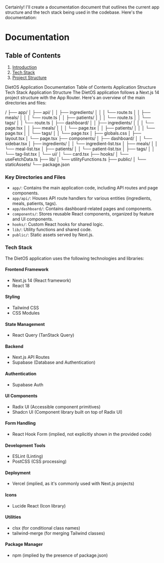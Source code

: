 Certainly! I'll create a documentation document that outlines the current app structure and the tech stack being used in the codebase. Here's the documentation:

# Documentation

## Table of Contents

1. [Introduction](#introduction)
2. [Tech Stack](#tech-stack)
3. [Project Structure](#project-structure)

DietOS Application Documentation
Table of Contents
Application Structure
Tech Stack
Application Structure
The DietOS application follows a Next.js 14 project structure with the App Router. Here's an overview of the main directories and files:

/
├── app/
│   ├── api/
│   │   ├── ingredients/
│   │   │   └── route.ts
│   │   ├── meals/
│   │   │   └── route.ts
│   │   ├── patients/
│   │   │   └── route.ts
│   │   └── tags/
│   │       └── route.ts
│   ├── dashboard/
│   │   ├── ingredients/
│   │   │   └── page.tsx
│   │   ├── meals/
│   │   │   └── page.tsx
│   │   ├── patients/
│   │   │   └── page.tsx
│   │   └── tags/
│   │       └── page.tsx
│   ├── globals.css
│   ├── layout.tsx
│   └── page.tsx
├── components/
│   ├── dashboard/
│   │   └── sidebar.tsx
│   ├── ingredients/
│   │   └── ingredient-list.tsx
│   ├── meals/
│   │   └── meal-list.tsx
│   ├── patients/
│   │   └── patient-list.tsx
│   ├── tags/
│   │   └── tag-list.tsx
│   └── ui/
│       └── card.tsx
├── hooks/
│   └── useFetchData.ts
├── lib/
│   └── utilityFunctions.ts
├── public/
│   └── staticAssets/
└── package.json

### Key Directories and Files

* `app/`: Contains the main application code, including API routes and page components.
* `app/api/`: Houses API route handlers for various entities (ingredients, meals, patients, tags).
* `app/dashboard/`: Contains dashboard-related pages and components.
* `components/`: Stores reusable React components, organized by feature and UI components.
* `hooks/`: Custom React hooks for shared logic.
* `lib/`: Utility functions and shared code.
* `public/`: Static assets served by Next.js.

### Tech Stack

The DietOS application uses the following technologies and libraries:

#### Frontend Framework

* Next.js 14 (React framework)
* React 18

#### Styling

* Tailwind CSS
* CSS Modules

#### State Management

* React Query (TanStack Query)

#### Backend

* Next.js API Routes
* Supabase (Database and Authentication)

#### Authentication

* Supabase Auth

#### UI Components

* Radix UI (Accessible component primitives)
* Shadcn UI (Component library built on top of Radix UI)

#### Form Handling

* React Hook Form (implied, not explicitly shown in the provided code)

#### Development Tools

* ESLint (Linting)
* PostCSS (CSS processing)

#### Deployment

* Vercel (implied, as it's commonly used with Next.js projects)

#### Icons

* Lucide React (Icon library)

#### Utilities

* clsx (for conditional class names)
* tailwind-merge (for merging Tailwind classes)

#### Package Manager

* npm (implied by the presence of package.json)

